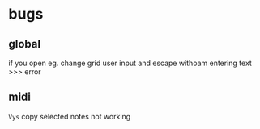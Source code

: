 # bugs

## global

if you open eg. change grid user input and escape withoam entering text >>> error

## midi

`Vys` copy selected notes not working
